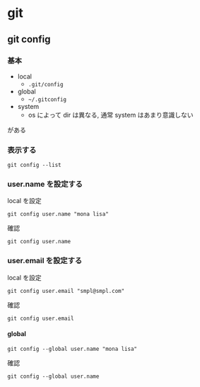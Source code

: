 
# git


## git config


### 基本

- local
  - `.git/config`
- global
  - `~/.gitconfig`
- system
  - os によって dir は異なる, 通常 system はあまり意識しない

がある



### 表示する

```
git config --list
```


### user.name を設定する

local を設定
```
git config user.name "mona lisa"
```

確認
```
git config user.name
```


### user.email を設定する

local を設定
```
git config user.email "smpl@smpl.com"
```

確認
```
git config user.email
```



#### global
```
git config --global user.name "mona lisa"
```

確認
```
git config --global user.name
```



